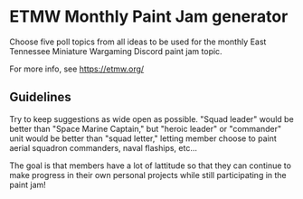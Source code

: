 # ETMW Monthly Paint Jam generator

Choose five poll topics from all ideas to be used for the monthly
East Tennessee Miniature Wargaming Discord paint jam topic.

For more info, see https://etmw.org/

## Guidelines

Try to keep suggestions as wide open as possible. "Squad leader" would
be better than "Space Marine Captain," but "heroic leader" or
"commander" unit would be better than "squad letter," letting member
choose to paint aerial squadron commanders, naval flaships, etc...

The goal is that members have a lot of lattitude so that they can
continue to make progress in their own personal projects while still
participating in the paint jam!
